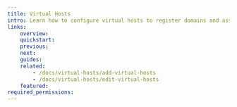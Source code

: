 ```yaml
---
title: Virtual Hosts
intro: Learn how to configure virtual hosts to register domains and assign IPs for application access
links:
    overview:
    quickstart:
    previous:
    next:
    guides:
    related:
        - /docs/virtual-hosts/add-virtual-hosts
        - /docs/virtual-hosts/edit-virtual-hosts
    featured:
required_permissions:
---
```

